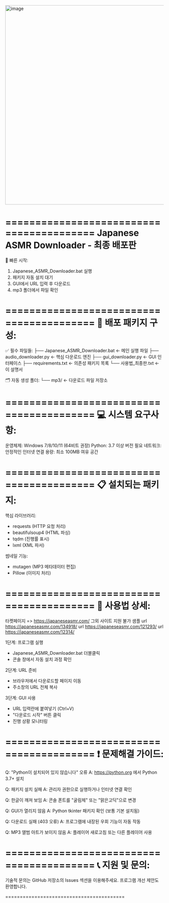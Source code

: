 
<img width="1487" height="632" alt="image" src="https://github.com/user-attachments/assets/53f9844b-5978-4568-9cfc-9279aef760b0" />


=========================================
  Japanese ASMR Downloader - 최종 배포판
=========================================

🚀 빠른 시작:
1. Japanese_ASMR_Downloader.bat 실행
2. 패키지 자동 설치 대기
3. GUI에서 URL 입력 후 다운로드
4. mp3 폴더에서 파일 확인

=========================================
📁 배포 패키지 구성:
=========================================

✅ 필수 파일들:
├── Japanese_ASMR_Downloader.bat  ← 메인 실행 파일
├── audio_downloader.py                  ← 핵심 다운로드 엔진
├── gui_downloader.py                    ← GUI 인터페이스
├── requirements.txt                     ← 의존성 패키지 목록
└── 사용법_최종판.txt                     ← 이 설명서

🗂️ 자동 생성 폴더:
└── mp3/                                 ← 다운로드 파일 저장소

=========================================
💻 시스템 요구사항:
=========================================

운영체제: Windows 7/8/10/11 (64비트 권장)
Python: 3.7 이상 버전 필요
네트워크: 안정적인 인터넷 연결
용량: 최소 100MB 여유 공간

=========================================
📋 설치되는 패키지:
=========================================

핵심 라이브러리:
- requests          (HTTP 요청 처리)
- beautifulsoup4     (HTML 파싱)
- tqdm              (진행률 표시)
- lxml              (XML 파서)

썸네일 기능:
- mutagen           (MP3 메타데이터 편집)
- Pillow            (이미지 처리)

=========================================
🔧 사용법 상세:
=========================================

  타켓페이지 => https://japaneseasmr.com/
  그외 사이트 지원 불가
   샘플 
      url https://japaneseasmr.com/134918/
      url https://japaneseasmr.com/121293/
      url https://japaneseasmr.com/12314/

1단계: 프로그램 실행
- Japanese_ASMR_Downloader.bat 더블클릭
- 콘솔 창에서 자동 설치 과정 확인

2단계: URL 준비
- 브라우저에서 다운로드할 페이지 이동
- 주소창의 URL 전체 복사

3단계: GUI 사용
- URL 입력란에 붙여넣기 (Ctrl+V)
- "다운로드 시작" 버튼 클릭
- 진행 상황 모니터링

=========================================
❗ 문제해결 가이드:
=========================================

Q: "Python이 설치되어 있지 않습니다" 오류
A: https://python.org 에서 Python 3.7+ 설치

Q: 패키지 설치 실패
A: 관리자 권한으로 실행하거나 인터넷 연결 확인

Q: 한글이 깨져 보임
A: 콘솔 폰트를 "굴림체" 또는 "맑은고딕"으로 변경

Q: GUI가 열리지 않음
A: Python tkinter 패키지 확인 (보통 기본 설치됨)

Q: 다운로드 실패 (403 오류)
A: 프로그램에 내장된 우회 기능이 자동 작동

Q: MP3 앨범 아트가 보이지 않음
A: 플레이어 새로고침 또는 다른 플레이어 사용

=========================================
📞 지원 및 문의:
=========================================

기술적 문의는 GitHub 저장소의 Issues 섹션을 이용해주세요.
프로그램 개선 제안도 환영합니다.

========================================= 
